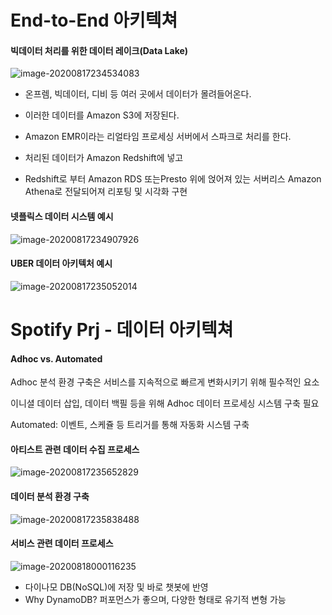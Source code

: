 # End-to-End 아키텍쳐 

#### 빅데이터 처리를 위한 데이터 레이크(Data Lake)

![image-20200817234534083](/Users/tkim29/github_blog/shoman2.github.io/assets/img/image-20200817234534083.png)

- 온프렘, 빅데이터, 디비 등 여러 곳에서 데이터가 몰려들어온다.

- 이러한 데이터를 Amazon S3에 저장된다.

- Amazon EMR이라는 리얼타임 프로세싱 서버에서 스파크로 처리를 한다.

- 처리된 데이터가 Amazon Redshift에 넣고

- Redshift로 부터 Amazon RDS 또는Presto 위에 얹어져 있는 서버리스 Amazon Athena로 전달되어져 리포팅 및 시각화 구현

#### 넷플릭스 데이터 시스템 예시

![image-20200817234907926](/Users/tkim29/github_blog/shoman2.github.io/assets/img/image-20200817234907926.png)

#### UBER 데이터 아키텍처 예시

![image-20200817235052014](/Users/tkim29/github_blog/shoman2.github.io/assets/img/image-20200817235052014.png)

# Spotify Prj - 데이터 아키텍쳐

#### Adhoc vs. Automated

Adhoc 분석 환경 구축은 서비스를 지속적으로 빠르게 변화시키기 위해 필수적인 요소

이니셜 데이터 삽입, 데이터 백필 등을 위해 Adhoc 데이터 프로세싱 시스템 구축 필요

Automated: 이벤트, 스케쥴 등 트리거를 통해 자동화 시스템 구축

#### 아티스트 관련 데이터 수집 프로세스

![image-20200817235652829](/Users/tkim29/github_blog/shoman2.github.io/assets/img/image-20200817235652829.png)

#### 데이터 분석 환경 구축

![image-20200817235838488](/Users/tkim29/github_blog/shoman2.github.io/assets/img/image-20200817235838488.png)

#### 서비스 관련 데이터 프로세스

![image-20200818000116235](/Users/tkim29/github_blog/shoman2.github.io/assets/img/image-20200818000116235.png)

- 다이나모 DB(NoSQL)에 저장 및 바로 챗봇에 반영
- Why DynamoDB? 퍼포먼스가 좋으며, 다양한 형태로 유기적 변형 가능

